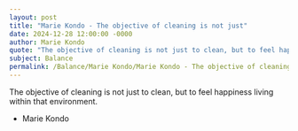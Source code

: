 ```yaml
---
layout: post
title: "Marie Kondo - The objective of cleaning is not just"
date: 2024-12-28 12:00:00 -0000
author: Marie Kondo
quote: "The objective of cleaning is not just to clean, but to feel happiness living within that environment."
subject: Balance
permalink: /Balance/Marie Kondo/Marie Kondo - The objective of cleaning is not just
---
```


The objective of cleaning is not just to clean, but to feel happiness living within that environment.

- Marie Kondo
